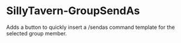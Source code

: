 # SillyTavern-GroupSendAs
Adds a button to quickly insert a /sendas command template for the selected group member.
